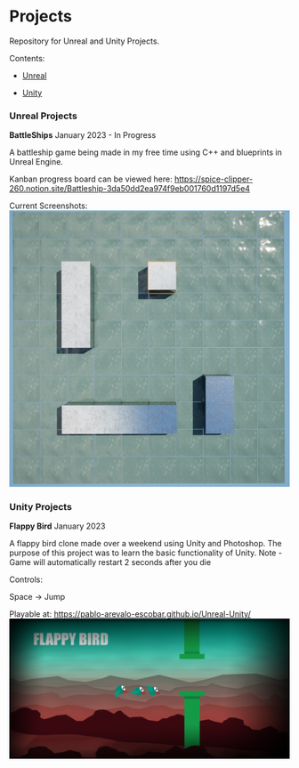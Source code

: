 # Projects
Repository for Unreal and Unity Projects.

Contents:

- [Unreal](#unreal-projects)

- [Unity](#unity-projects)

### Unreal Projects

**BattleShips** January 2023 - In Progress

A battleship game being made in my free time using C++ and blueprints in Unreal Engine.

Kanban progress board can be viewed here:
https://spice-clipper-260.notion.site/Battleship-3da50dd2ea974f9eb001760d1197d5e4


Current Screenshots:
![](Unreal/ScreenshotBoard.png)

### Unity Projects

**Flappy Bird** January 2023

A flappy bird clone made over a weekend using Unity and Photoshop.
The purpose of this project was to learn the basic functionality of Unity.
Note - Game will automatically restart 2 seconds after you die

Controls:

Space -> Jump


Playable at: https://pablo-arevalo-escobar.github.io/Unreal-Unity/
![](Flappy-Bird/FlappyBirdTheme.png)


